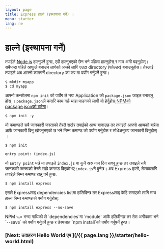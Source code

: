 ```yaml
---
layout: page
title: Express हाल्ने (इस्थापाना गर्ने) ।
menu: starter
lang: ne
---
```


# हाल्ने (इस्थापना गर्ने)

तपाईले [Node.js](https://nodejs.org/) हाल्नुपर्ने हुन्छ, एदी हाल्नुभएको छैन भने पहिला हाल्नुहोस् र मात्र अगी बढ्नुहोस्। सबैभन्दा पहिले आफुले बनाउन लागेको अप्को लागि एउटा directory (फोल्डर) बनाउनुहोस। तेस्लाई तपाइले अब आफ्नो कामगर्ने directory का रुप मा पर्योग गर्नुपर्ने हुन्छ।

```console
$ mkdir myapp
$ cd myapp
```

आफ्नो कन्सोलमा `npm init` को पर्योग ले नया Application को `package.json` फाइल बनाउनु होस् ।
`package.json`ले कसरि काम गर्छ थाहा पाउनको लागी यो हेर्नुहोस् [NPMको package.jsonको बारेमा](https://docs.npmjs.com/files/package.json)।

```console
$ npm init -y
```

यो कमाण्डले सबै जानकारी जस्ताको तेस्तै राखेर तपाईको आप्प बानाउछ तर तपाइले आफ्नो आप्पको बारेमा आफै जानकारी दिनु खोज्नुभएको छ भने निम्न कमाण्ड को पर्योग गर्नुहोस र सोधेअनुरुप जानकारी दिनुहोस् ।

```console
$ npm init
```

```
entry point: (index.js)
```

यो `Entry point` भन्ने मा तपाइले `index.js` वा कुनै अरु नाम दिन सक्नु हुन्छ तर तपाइले सबै जानकारी जस्ताको तेस्तै राख्ने कमाण्ड दिएकोभए `index.js`नै हुनेछ। अब Express हालौ, तेस्कालागि तपाईले निम्न कमाण्ड हान्नु पर्ने हुन्छ.

```console
$ npm install express
```

एसले Expressलाइ dependencies listमा हालिदिन्छ तर Expressलाइ केहि समाएको लागि मात्र हाल्न निम्न कमाण्डको पर्योग गर्नुहोस्:

```console
$ npm install express --no-save
```

<div class="doc-box doc-info" markdown="1">
NPM ५.० भन्दा माथिको ले `dependencies`मा `module` आफै हलिदीनछ तर तेस अगीकामा भने `--save` को पर्योग गर्नुपर्ने हुन्छ र तेस्पचात `npm install`को पर्योग गर्नुपर्ने हुन्छ।
</div>

### [Next: उदाहरण Hello World एप ](/{{ page.lang }}/starter/hello-world.html)
